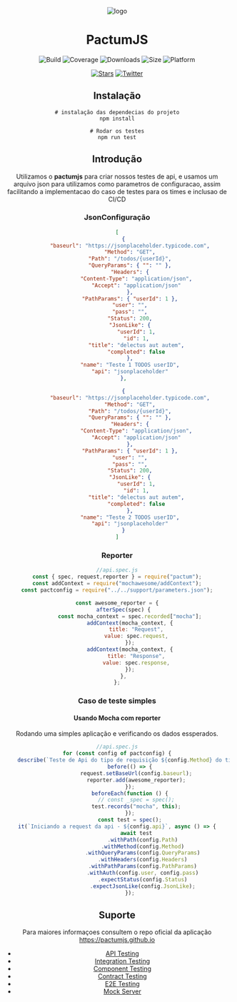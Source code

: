 <span align="center">

![logo](./assets/logo-icon-small.svg)

# PactumJS

![Build](https://github.com/pactumjs/pactum/workflows/Build/badge.svg?branch=master)
![Coverage](https://img.shields.io/codeclimate/coverage/ASaiAnudeep/pactum)
![Downloads](https://img.shields.io/npm/dt/pactum)
![Size](https://img.shields.io/bundlephobia/minzip/pactum)
![Platform](https://img.shields.io/node/v/pactum)

[![Stars](https://img.shields.io/github/stars/pactumjs/pactum?style=social)](https://github.com/pactumjs/pactum/stargazers)
[![Twitter](https://img.shields.io/twitter/follow/pactumjs?label=Follow&style=social)](https://twitter.com/pactumjs)


## Instalação

```shell
# instalação das dependecias do projeto
npm install

# Rodar os testes
npm run test
```

## Introdução

Utilizamos o  **pactumjs** para criar nossos testes de api, e usamos um arquivo json para utilizamos como parametros de configuracao, assim facilitando a implementacao do caso de testes para os times e inclusao de CI/CD

### JsonConfiguração

``` json
[
    {
        "baseurl": "https://jsonplaceholder.typicode.com",
        "Method": "GET",
        "Path": "/todos/{userId}",
        "QueryParams": { "": "" },
        "Headers": {
            "Content-Type": "application/json",
            "Accept": "application/json"
        },
        "PathParams": { "userId": 1 },
        "user": "",
        "pass": "",
        "Status": 200,
        "JsonLike": {
            "userId": 1,
            "id": 1,
            "title": "delectus aut autem",
            "completed": false
        },
        "name": "Teste 1 TODOS userID",
        "api": "jsonplaceholder"
    },

    {
        "baseurl": "https://jsonplaceholder.typicode.com",
        "Method": "GET",
        "Path": "/todos/{userId}",
        "QueryParams": { "": "" },
        "Headers": {
            "Content-Type": "application/json",
            "Accept": "application/json"
        },
        "PathParams": { "userId": 1 },
        "user": "",
        "pass": "",
        "Status": 200,
        "JsonLike": {
            "userId": 1,
            "id": 1,
            "title": "delectus aut autem",
            "completed": false
        },
        "name": "Teste 2 TODOS userID",
        "api": "jsonplaceholder"
    }
]

```


### Reporter

``` js
//api.spec.js
const { spec, request,reporter } = require("pactum");
const addContext = require("mochawesome/addContext");
const pactconfig = require("../../support/parameters.json");

const awesome_reporter = {
    afterSpec(spec) {
        const mocha_context = spec.recorded["mocha"];
        addContext(mocha_context, {
            title: "Request",
            value: spec.request,
        });
        addContext(mocha_context, {
            title: "Response",
            value: spec.response,
        });
    },
};

```

### Caso de teste simples

#### Usando Mocha com reporter

Rodando uma simples aplicação e verificando os dados essperados.

```js
//api.spec.js
for (const config of pactconfig) {
    describe(`Teste de Api do tipo de requisição ${config.Method} do time - ${config.name}`, async () => {
        before(() => {
            request.setBaseUrl(config.baseurl);
            reporter.add(awesome_reporter);
        });
        beforeEach(function () {
            // const _spec = spec();
            test.records("mocha", this);
        });
        const test = spec();
it(`Iniciando a request da api - ${config.api}`, async () => {
            await test
                .withPath(config.Path)
                .withMethod(config.Method)
                .withQueryParams(config.QueryParams)
                .withHeaders(config.Headers)
                .withPathParams(config.PathParams)
                .withAuth(config.user, config.pass)
                .expectStatus(config.Status)
                .expectJsonLike(config.JsonLike);
        });
```
## Suporte

Para maiores informaçoes consultem o repo oficial da aplicação https://pactumjs.github.io

- [API Testing](https://pactumjs.github.io/guides/api-testing)
- [Integration Testing](https://pactumjs.github.io/guides/integration-testing)
- [Component Testing](https://pactumjs.github.io/guides/component-testing)
- [Contract Testing](https://pactumjs.github.io/guides/contract-testing)
- [E2E Testing](https://pactumjs.github.io/guides/e2e-testing)
- [Mock Server](https://pactumjs.github.io/guides/mock-server)
